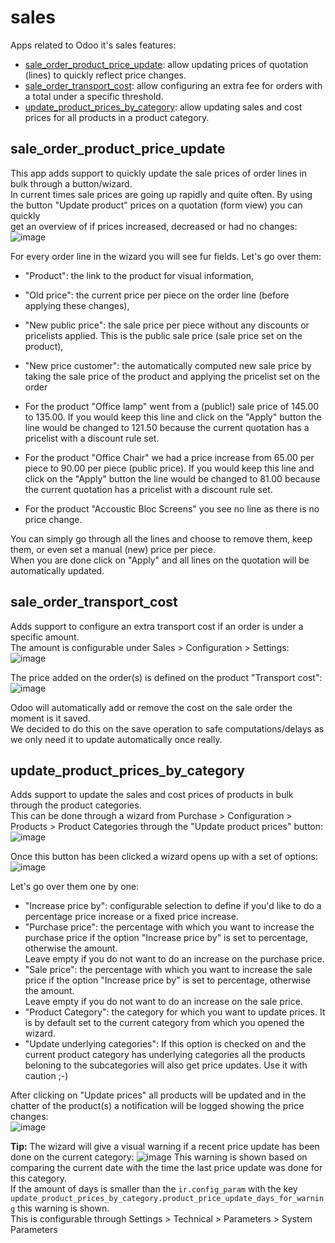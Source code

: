 # sales
Apps related to Odoo it's sales features:
- [sale_order_product_price_update](#sale_order_product_price_update): allow updating prices of quotation (lines) to quickly reflect price changes.
- [sale_order_transport_cost](#sale_order_transport_cost): allow configuring an extra fee for orders with a total under a specific threshold.
- [update_product_prices_by_category](#update_product_prices_by_category): allow updating sales and cost prices for all products in a product category.

## sale_order_product_price_update
This app adds support to quickly update the sale prices of order lines in bulk through a button/wizard.<br/>
In current times sale prices are going up rapidly and quite often. By using the button "Update product" prices on a quotation (form view) you can quickly<br/>
get an overview of if prices increased, decreased or had no changes:
![image](https://user-images.githubusercontent.com/6352350/173044321-3b237805-2ee9-4441-a6ba-6363ec9f903f.png)

For every order line in the wizard you will see fur fields. Let's go over them:
- "Product": the link to the product for visual information,
- "Old price": the current price per piece on the order line (before applying these changes),
- "New public price": the sale price per piece without any discounts or pricelists applied. This is the public sale price (sale price set on the product),
- "New price customer": the automatically computed new sale price by taking the sale price of the product and applying the pricelist set on the order

- For the product "Office lamp" went from a (public!) sale price of 145.00 to 135.00. If you would keep this line and click on the "Apply" button the line would be changed to 121.50 because the current quotation has a pricelist with a discount rule set.
- For the product "Office Chair" we had a price increase from 65.00 per piece to 90.00 per piece (public price). If you would keep this line and click on the "Apply" button the line would be changed to 81.00 because the current quotation has a pricelist with a discount rule set.
- For the product "Accoustic Bloc Screens" you see no line as there is no price change.

You can simply go through all the lines and choose to remove them, keep them, or even set a manual (new) price per piece.<br/>
When you are done click on "Apply" and all lines on the quotation will be automatically updated.

## sale_order_transport_cost
Adds support to configure an extra transport cost if an order is under a specific amount.<br/>
The amount is configurable under Sales > Configuration > Settings:
![image](https://user-images.githubusercontent.com/6352350/164000581-e1694047-95eb-4521-bd58-20db31846644.png)


The price added on the order(s) is defined on the product "Transport cost":
![image](https://user-images.githubusercontent.com/6352350/164000250-9a535e0a-2270-418c-907d-012001e602a1.png)

Odoo will automatically add or remove the cost on the sale order the moment is it saved.<br/>
We decided to do this on the save operation to safe computations/delays as we only need it to update automatically once really.


## update_product_prices_by_category
Adds support to update the sales and cost prices of products in bulk through the product categories.<br/>
This can be done through a wizard from Purchase > Configuration > Products > Product Categories through the "Update product prices" button:
![image](https://user-images.githubusercontent.com/6352350/172580961-5478e5a6-b723-4221-80be-83198967d7b7.png)

Once this button has been clicked a wizard opens up with a set of options:
![image](https://user-images.githubusercontent.com/6352350/172582123-e57f9af9-0d85-4dab-8144-47e186da2080.png)

Let's go over them one by one:
- "Increase price by": configurable selection to define if you'd like to do a percentage price increase or a fixed price increase.
- "Purchase price": the percentage with which you want to increase the purchase price if the option "Increase price by" is set to percentage, otherwise the amount.<br/> Leave empty if you do not want to do an increase on the purchase price.
- "Sale price": the percentage with which you want to increase the sale price if the option "Increase price by" is set to percentage, otherwise the amount.<br/>Leave empty if you do not want to do an increase on the sale price.
- "Product Category": the category for which you want to update prices. It is by default set to the current category from which you opened the wizard.
- "Update underlying categories": If this option is checked on and the current product category has underlying categories all the products beloning to the subcategories will also get price updates. Use it with caution ;-)

After clicking on "Update prices" all products will be updated and in the chatter of the product(s) a notification will be logged showing the price changes:<br/>
![image](https://user-images.githubusercontent.com/6352350/172600974-16e1eaf2-8d4b-4669-b26c-e7baacfc6468.png)


**Tip:** The wizard will give a visual warning if a recent price update has been done on the current category:
![image](https://user-images.githubusercontent.com/6352350/172582335-f8dafb31-2657-455d-8558-fe97d24ac893.png)
This warning is shown based on comparing the current date with the time the last price update was done for this category.<br/>
If the amount of days is smaller than the `ir.config_param` with the key `update_product_prices_by_category.product_price_update_days_for_warning` this warning is shown.<br/>
This is configurable through Settings > Technical > Parameters > System Parameters
